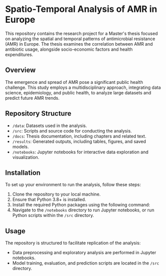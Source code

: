 # Spatio-Temporal Analysis of AMR in Europe

This repository contains the research project for a Master's thesis focused on analyzing the spatial and temporal patterns of antimicrobial resistance (AMR) in Europe. The thesis examines the correlation between AMR and antibiotic usage, alongside socio-economic factors and health expenditures.

## Overview

The emergence and spread of AMR pose a significant public health challenge. This study employs a multidisciplinary approach, integrating data science, epidemiology, and public health, to analyze large datasets and predict future AMR trends.

## Repository Structure

- `/data`: Datasets used in the analysis.
- `/src`: Scripts and source code for conducting the analysis.
- `/docs`: Thesis documentation, including chapters and related text.
- `/results`: Generated outputs, including tables, figures, and saved models.
- `/notebooks`: Jupyter notebooks for interactive data exploration and visualization.

## Installation

To set up your environment to run the analysis, follow these steps:

1. Clone the repository to your local machine.
2. Ensure that Python 3.8+ is installed.
3. Install the required Python packages using the following command:
4. Navigate to the `/notebooks` directory to run Jupyter notebooks, or run Python scripts within the `/src` directory.

## Usage

The repository is structured to facilitate replication of the analysis:

- Data preprocessing and exploratory analysis are performed in Jupyter notebooks.
- Model training, evaluation, and prediction scripts are located in the `/src` directory.

